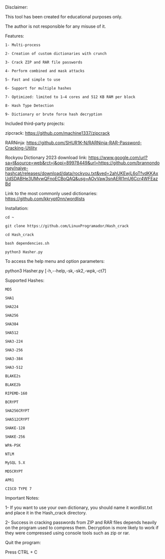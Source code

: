 Disclaimer: 

This tool has been created for educational purposes only. 

The author is not responsible for any misuse of it.

Features:

    1- Multi-process  

    2- Creation of custom dictionaries with crunch

    3- Crack ZIP and RAR file passwords

    4- Perform combined and mask attacks

    5- Fast and simple to use

    6- Support for multiple hashes

    7- Optimized: limited to 1–4 cores and 512 KB RAM per block

    8- Hash Type Detection 

    9- Dictionary or brute force hash decryption


Included third-party projects:

zipcrack: https://github.com/machine1337/zipcrack 

RARNinja: https://github.com/SHUR1K-N/RARNinja-RAR-Password-Cracking-Utility 

Rockyou Dictionary 2023 download link: https://www.google.com/url?sa=t&source=web&rct=j&opi=89978449&url=https://github.com/brannondorsey/naive-hashcat/releases/download/data/rockyou.txt&ved=2ahUKEwjL6oTfvdKKAxUdSDABHe3UMvwQFnoECBoQAQ&usg=AOvVaw3snAERl1mU6Ccr4WFEazBd 

Link to the most commonly used dictionaries: https://github.com/kkrypt0nn/wordlists

Installation:

    cd ~

    git clone https://github.com/LinuxProgramador/Hash_crack

    cd Hash_crack

    bash dependencies.sh

    python3 Hasher.py

To access the help menu and option parameters:

python3 Hasher.py [-h,--help,-sk,-sk2,-wpk,-ct7] 

Supported Hashes:

    MD5

    SHA1

    SHA224

    SHA256

    SHA384

    SHA512

    SHA3-224

    SHA3-256

    SHA3-384

    SHA3-512

    BLAKE2s

    BLAKE2b

    RIPEMD-160

    BCRYPT 

    SHA256CRYPT

    SHA512CRYPT

    SHAKE-128

    SHAKE-256

    WPA-PSK 

    NTLM 

    MySQL 5.X

    MD5CRYPT

    APR1

    CISCO TYPE 7 


Important Notes: 

1- If you want to use your own dictionary, you should name it wordlist.txt and place it in the Hash_crack directory.

2- Success in cracking passwords from ZIP and RAR files depends heavily on the program used to compress them. Decryption is more likely to work if they were compressed using console tools such as zip or rar.

Quit the program:

Press CTRL + C
